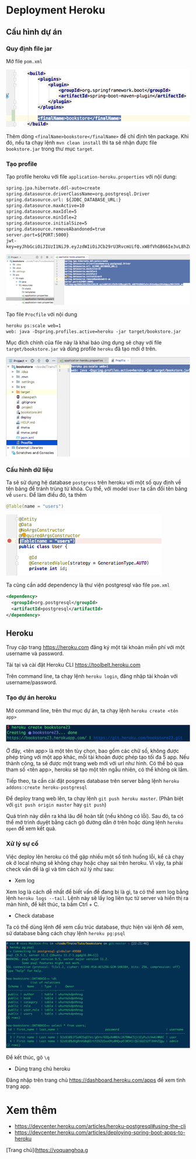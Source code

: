 # Deployment Heroku

## Cấu hình dự án

### Quy định file jar

Mở file `pom.xml`

![Heroku](Images/deploy-6.png)

Thêm dòng `<finalName>bookstore</finalName>` để chỉ định tên package. Khi đó, nếu ta chạy lệnh `mvn clean install` thì ta sẽ nhận được file `bookstore.jar` trong thư mục `target`.

### Tạo profile

Tạo profile heroku với file `application-heroku.properties` với nội dung:

```
spring.jpa.hibernate.ddl-auto=create
spring.datasource.driverClassName=org.postgresql.Driver
spring.datasource.url: ${JDBC_DATABASE_URL:}
spring.datasource.maxActive=10
spring.datasource.maxIdle=5
spring.datasource.minIdle=2
spring.datasource.initialSize=5
spring.datasource.removeAbandoned=true
server.port=${PORT:5000}
jwt-key=eyJhbGciOiJIUzI1NiJ9.eyJzdWIiOiJCb29rU3RvcmUifQ.xW8fVhGB66Ie3vL8hZoAOuntDXokWaxv3Nkl5V3V_ao
```

![Heroku](Images/deploy-8.png)

Tạo file `Procfile` với nội dung 

```
heroku ps:scale web=1
web: java -Dspring.profiles.active=heroku -jar target/bookstore.jar
```
Mục đích chính của file này là khai báo ứng dụng sẽ chạy với file `target/bookstore.jar` và dùng profile `heroku` đã tạo mới ở trên.

![Heroku](Images/deploy-9.png)

### Cấu hình dữ liệu

Ta sẽ sử dụng hệ database `postgress` trên heroku với một số quy định về tên bảng để tránh trùng từ khóa. Cụ thể, với model `User` ta cần đổi tên bảng về `users`. Để làm điều đó, ta thêm 

```java
@Table(name = "users")
```

![Heroku](Images/deploy-10.png)


Ta cũng cần add dependency là thư viện postgresql vào file `pom.xml`

```xml
<dependency>
  <groupId>org.postgresql</groupId>
  <artifactId>postgresql</artifactId>
</dependency>
```

## Heroku

Truy cập trang https://heroku.com đăng ký một tài khoản miễn phí với một username và password.

Tải tại và cài đặt Heroku CLI https://toolbelt.heroku.com

Trên command line, ta chạy lệnh `heroku login`, đăng nhập tài khoản với username/password.

### Tạo dự án heroku

Mở command line, trên thư mục dự án, ta chạy lệnh `heroku create <tên app>`

![Heroku](Images/heroku-1.png)

Ở đây, <tên app> là một tên tùy chọn, bao gồm các chữ số, không được phép trùng với một app khác, mỗi tài khoản được phép tạo tối đa 5 app. Nếu thành công, ta sẽ được một trang web mới với url như hình. Có thể bỏ qua tham số <tên app>, heroku sẽ tạo một tên ngẫu nhiên, có thể không ok lắm.

Tiếp theo, ta cần cài đặt posgres database trên server bằng lệnh `heroku addons:create heroku-postgresql`

Để deploy trang web lên, ta chạy lệnh `git push heroku master`. (Phân biệt với `git push origin master` hay `git push`)

Quá trình này diễn ra khá lâu để hoàn tất (nếu không có lỗi). Sau đó, ta có thể mở trình duyệt bằng cách gõ đường dẫn ở trên hoặc dùng lệnh `heroku open` để xem kết quả.

### Xử lý sự cố

Việc deploy lên heroku có thể gặp nhiều một số tình huống lỗi, kể cả chạy ok ở local nhưng sẽ không chạy hoặc chạy sai trên heroku. Vì vậy, ta phải check vấn đề là gì và tìm cách xử lý như sau:

- Xem log

Xem log là cách dễ nhất để biết vấn đề đang bị là gì, ta có thể xem log bằng lệnh `heroku logs --tail`. Lệnh này sẽ lấy log liên tục từ server và hiển thị ra màn hình, để kết thúc, ta bấm Ctrl + C.

- Check database

Ta có thể dùng lệnh để xem cấu trúc database, thực hiện vài lệnh để xem, sử database bằng cách chạy lệnh `heroku pg:psql`

![Heroku](Images/heroku-2.png)

Để kết thúc, gõ `\q`

- Dùng trang chủ heroku

Đăng nhập trên trang chủ https://dashboard.heroku.com/apps để xem tình trạng app.

# Xem thêm

- https://devcenter.heroku.com/articles/heroku-postgresql#using-the-cli
- https://devcenter.heroku.com/articles/deploying-spring-boot-apps-to-heroku

[Trang chủ](https://voquanghoa.g
